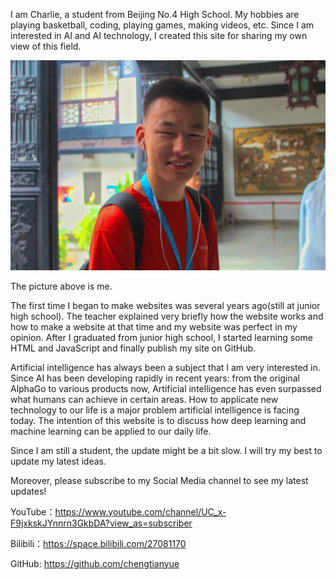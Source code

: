 
<div id="fb-root"></div>
<script async defer crossorigin="anonymous" src="https://connect.facebook.net/en_US/sdk.js#xfbml=1&version=v7.0" nonce="VWLIwffb"></script>


I am Charlie, a student from Beijing No.4 High School. My hobbies are playing basketball, coding, playing games, making videos, etc. Since I am interested in AI and AI technology, I created this site for sharing my own view of this field.

<img src="img/me.jpg" alt="me" style="zoom:50%;" />

The picture above is me.

The first time I began to make websites was several years ago(still at junior high school). The teacher explained very briefly how the website works and how to make a website at that time and my website was perfect in my opinion. After I graduated from junior high school, I started learning some HTML and JavaScript and finally publish my site on GitHub.

Artificial intelligence has always been a subject that I am very interested in. Since AI has been developing rapidly in recent years: from the original AlphaGo to various products now, Artificial intelligence has even surpassed what humans can achieve in certain areas. How to applicate new technology to our life is a major problem artificial intelligence is facing today. The intention of this website is to discuss how deep learning and machine learning can be applied to our daily life.

Since I am still a student, the update might be a bit slow. I will try my best to update my latest ideas.

Moreover, please subscribe to my Social Media channel to see my latest updates!

YouTube：https://www.youtube.com/channel/UC_x-F9jxkskJYnnrn3GkbDA?view_as=subscriber

Bilibili：https://space.bilibili.com/27081170

GitHub: https://github.com/chengtianyue
<div class="fb-comments" data-href="http://charliecheng.ga/en-us/docs/me_en.html" data-numposts="10" data-width=""></div>